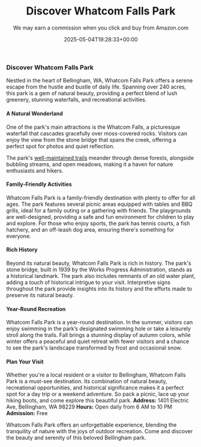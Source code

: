 ﻿---
author: We may earn a commission when you click and buy from Amazon.com
layout: post
title: Discover Whatcom Falls Park
date: '2025-05-04T19:28:33+00:00'
categories:
- Bellingham
- Guide
tags: []
slug: /whatcom-falls-park/
lastmod: 2025-05-07T12:21:29+03:00
---

### Discover Whatcom Falls Park
Nestled in the heart of Bellingham, WA, Whatcom Falls Park offers a serene escape from the hustle and bustle of daily life. Spanning over 240 acres, this park is a gem of natural beauty, providing a perfect blend of lush greenery, stunning waterfalls, and recreational activities.
#### A Natural Wonderland
One of the park's main attractions is the Whatcom Falls, a picturesque waterfall that cascades gracefully over moss-covered rocks. Visitors can enjoy the view from the stone bridge that spans the creek, offering a perfect spot for photos and quiet reflection.

The park's
[well-maintained trails](https://www.washingtonnature.org/fieldnotes/nature-nearby-whatcom-falls-park)
meander through dense forests, alongside bubbling streams, and open meadows, making it a haven for nature enthusiasts and hikers.
#### Family-Friendly Activities
Whatcom Falls Park is a family-friendly destination with plenty to offer for all ages. The park features several picnic areas equipped with tables and BBQ grills, ideal for a family outing or a gathering with friends. The playgrounds are well-designed, providing a safe and fun environment for children to play and explore. For those who enjoy sports, the park has tennis courts, a fish hatchery, and an off-leash dog area, ensuring there's something for everyone.
#### Rich History
Beyond its natural beauty, Whatcom Falls Park is rich in history. The park's stone bridge, built in 1939 by the Works Progress Administration, stands as a historical landmark. The park also includes remnants of an old water plant, adding a touch of historical intrigue to your visit. Interpretive signs throughout the park provide insights into its history and the efforts made to preserve its natural beauty.
#### Year-Round Recreation
Whatcom Falls Park is a year-round destination. In the summer, visitors can enjoy swimming in the park’s designated swimming hole or take a leisurely stroll along the trails. Fall brings a stunning display of autumn colors, while winter offers a peaceful and quiet retreat with fewer visitors and a chance to see the park's landscape transformed by frost and occasional snow.
#### Plan Your Visit
Whether you're a local resident or a visitor to Bellingham, Whatcom Falls Park is a must-see destination. Its combination of natural beauty, recreational opportunities, and historical significance makes it a perfect spot for a day trip or a weekend adventure. So pack a picnic, lace up your hiking boots, and come explore this beautiful park.
**Address:**
1401 Electric Ave, Bellingham, WA 98229
**Hours:**
Open daily from 6 AM to 10 PM
**Admission:**
Free

Whatcom Falls Park offers an unforgettable experience, blending the tranquility of nature with the joys of outdoor recreation. Come and discover the beauty and serenity of this beloved Bellingham park.